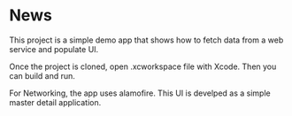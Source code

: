 # News

This project is a simple demo app that shows how to fetch data from a web service and populate UI.

Once the project is cloned, open .xcworkspace file with Xcode. 
Then you can build and run. 

For Networking, the app uses alamofire.
This UI is develped as a simple master detail application. 

